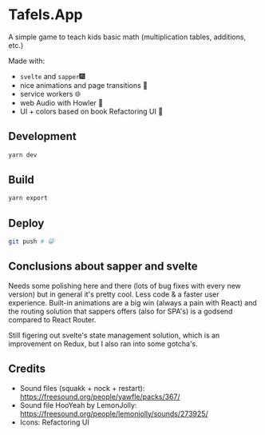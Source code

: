 # Tafels.App

A simple game to teach kids basic math (multiplication tables, additions, etc.)

Made with:

- `svelte` and `sapper`🎆
- nice animations and page transitions 🍡
- service workers 🌐
- web Audio with Howler 🎺
- UI + colors based on book Refactoring UI 🎉

## Development

```sh
yarn dev
```

## Build

```sh
yarn export
```

## Deploy

```sh
git push # 😸
```

## Conclusions about sapper and svelte

Needs some polishing here and there (lots of bug fixes with every new version) but in general it's pretty cool. Less code & a faster user experience. Built-in animations are a big win (always a pain with React) and the routing solution that sappers offers (also for SPA's) is a godsend compared to React Router.

Still figering out svelte's state management solution, which is an improvement on Redux, but I also ran into some gotcha's.

## Credits

- Sound files (squakk + nock + restart): https://freesound.org/people/yawfle/packs/367/
- Sound file HooYeah by LemonJolly: https://freesound.org/people/lemonjolly/sounds/273925/
- Icons: Refactoring UI
